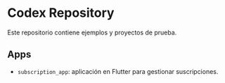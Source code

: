 # Codex Repository

Este repositorio contiene ejemplos y proyectos de prueba.

## Apps

- `subscription_app`: aplicación en Flutter para gestionar suscripciones.
